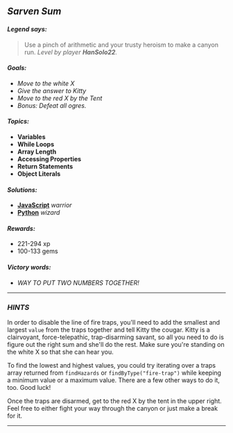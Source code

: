 ## _Sarven Sum_

#### _Legend says:_
> Use a pinch of arithmetic and your trusty heroism to make a canyon run. _Level by player **HanSolo22**._

#### _Goals:_
+ _Move to the white X_
+ _Give the answer to Kitty_
+ _Move to the red X by the Tent_
+ _Bonus: Defeat all ogres._

#### _Topics:_
+ **Variables**
+ **While Loops**
+ **Array Length**
+ **Accessing Properties**
+ **Return Statements**
+ **Object Literals**

#### _Solutions:_
+ **[JavaScript](sarvenSum.js)** _warrior_
+ **[Python](sarven_sum.py)** _wizard_

#### _Rewards:_
+ 221-294 xp
+ 100-133 gems

#### _Victory words:_
+ _WAY TO PUT TWO NUMBERS TOGETHER!_

___

### _HINTS_

In order to disable the line of fire traps, you'll need to add the smallest and largest `value` from the traps together and tell Kitty the cougar. Kitty is a clairvoyant, force-telepathic, trap-disarming savant, so all you need to do is figure out the right sum and she'll do the rest. Make sure you're standing on the white X so that she can hear you.

To find the lowest and highest values, you could try iterating over a traps array returned from `findHazards` or `findByType("fire-trap")` while keeping a minimum value or a maximum value. There are a few other ways to do it, too. Good luck!

Once the traps are disarmed, get to the red X by the tent in the upper right. Feel free to either fight your way through the canyon or just make a break for it.

___
